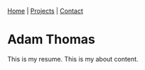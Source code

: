 [Home](index.markdown) | [Projects](projects.mardown) | [Contact](contact.markdown)

# Adam Thomas

This is my resume. This is my about content.

